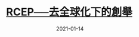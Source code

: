 ---
layout: post
title: <a href='https://www.master-insight.com/rcep%e2%94%80%e2%94%80%e5%8e%bb%e5%85%a8%e7%90%83%e5%8c%96%e4%b8%8b%e7%9a%84%e5%89%b5%e8%88%89/' target="_blank">RCEP──去全球化下的創舉</a> 
date:  2021-01-14 
description: 在2019冠狀病毒病肆虐以及去全球化趨勢的大環境下，RCEP的簽署殊屬創舉，可算是近年最值得鼓舞的國際事件。不少研究就已預計，RCEP多個成員國更將是疫後全球復蘇及長期增長的重要引擎。
tags: 全球經濟
categories: chinese

---